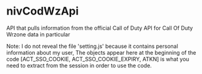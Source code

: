 # nivCodWzApi
API that pulls information from the official Call of Duty API for Call Of Duty Wrzone data in particular


Note:
I do not reveal the file 'setting.js' because it contains personal information about my user,
The objects appear here at the beginning of the code [ACT_SSO_COOKIE, ACT_SSO_COOKIE_EXPIRY, ATKN] is what you need to extract 
from the session in order to use the code.
